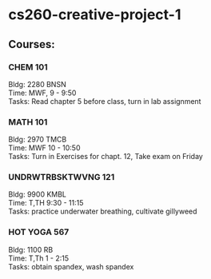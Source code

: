 # cs260-creative-project-1

## Courses:
### CHEM 101
Bldg: 2280 BNSN  
Time: MWF, 9 - 9:50  
Tasks: Read chapter 5 before class, turn in lab assignment  
### MATH 101
Bldg: 2970 TMCB  
Time: MWF 10 - 10:50  
Tasks: Turn in Exercises for chapt. 12, Take exam on Friday
### UNDRWTRBSKTWVNG 121
Bldg: 9900 KMBL  
Time: T,TH 9:30 - 11:15  
Tasks: practice underwater breathing, cultivate gillyweed
### HOT YOGA 567
Bldg: 1100 RB  
Time: T,Th 1 - 2:15  
Tasks: obtain spandex, wash spandex